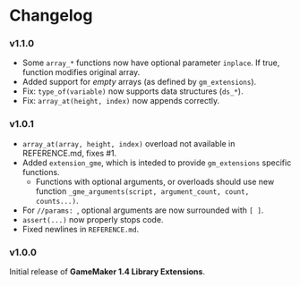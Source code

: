 # Changelog

### v1.1.0
* Some `array_*` functions now have optional parameter `inplace`. If true, function modifies original array.
* Added support for *empty* arrays (as defined by `gm_extensions`).
* Fix: `type_of(variable)` now supports data structures (`ds_*`).
* Fix: `array_at(height, index)` now appends correctly.

### v1.0.1
* `array_at(array, height, index)` overload not available in REFERENCE.md, fixes #1.
* Added `extension_gme`, which is inteded to provide `gm_extensions` specific functions.
    * Functions with optional arguments, or overloads should use new function `_gme_arguments(script, argument_count, count, counts...)`.
* For `//params: `, optional arguments are now surrounded with `[ ]`.
* `assert(...)` now properly stops code.
* Fixed newlines in `REFERENCE.md`.

### v1.0.0
Initial release of **GameMaker 1.4 Library Extensions**.

